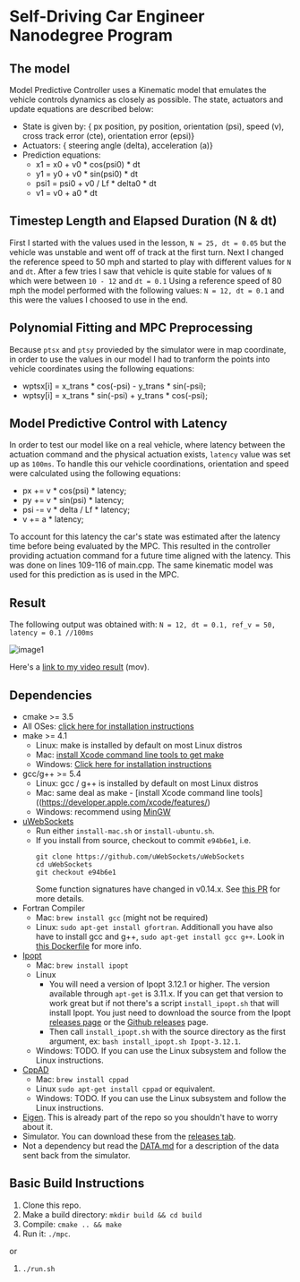 # Self-Driving Car Engineer Nanodegree Program

[//]: # (Image/Video References)

[image1]: ./output/P5.gif "N = 12, dt = 0.1, ref_v = 50"

## The model
Model Predictive Controller uses a Kinematic model that emulates the vehicle controls dynamics as closely as possible.
The state, actuators and update equations are described below:

 * State is given by: { px position, py position, orientation (psi), speed (v), cross track error (cte), orientation error (epsi)}
 * Actuators: { steering angle (delta), acceleration (a)}
 * Prediction equations:
   * x1 = x0 + v0 * cos(psi0) * dt
   * y1 = y0 + v0 * sin(psi0) * dt
   * psi1 = psi0 + v0 / Lf * delta0 * dt
   * v1 = v0 + a0 * dt

## Timestep Length and Elapsed Duration (N & dt)
First I started with the values used in the lesson,  `N = 25, dt = 0.05` but the vehicle was unstable and went off of track at the first turn.
Next I changed the reference speed to 50 mph and started to play with different values for `N` and `dt`.
After a few tries I saw that vehicle is quite stable for values of `N` which were between `10 - 12` and `dt = 0.1`
Using a reference speed of 80 mph the model performed with the following values: `N = 12, dt = 0.1` and this were the values I choosed to use in the end.

## Polynomial Fitting and MPC Preprocessing
Because `ptsx` and `ptsy` provieded by the simulator were in map coordinate, in order to use the values in our model
I had to tranform the points into vehicle coordinates using the following equations:
 * wptsx[i] = x_trans * cos(-psi) - y_trans * sin(-psi);
 * wptsy[i] = x_trans * sin(-psi) + y_trans * cos(-psi);

## Model Predictive Control with Latency
In order to test our model like on a real vehicle, where latency between the actuation command and the physical actuation exists, `latency` value was set up as `100ms`.
To handle this our vehicle coordinations, orientation and speed were calculated using the following equations:
 * px += v * cos(psi) * latency;
 * py += v * sin(psi) * latency;
 * psi -= v * delta / Lf * latency;
 * v += a * latency;

To account for this latency the car's state was estimated after the latency time before being evaluated by the MPC.
This resulted in the controller providing actuation command for a future time aligned with the latency.
This was done on lines 109-116 of main.cpp.
The same kinematic model was used for this prediction as is used in the MPC.


## Result
The following output was obtained with: `N = 12, dt = 0.1, ref_v = 50, latency = 0.1 //100ms`

![image1]

Here's a [link to my video result](./output/P5.mov) (mov).

## Dependencies

* cmake >= 3.5
 * All OSes: [click here for installation instructions](https://cmake.org/install/)
* make >= 4.1
  * Linux: make is installed by default on most Linux distros
  * Mac: [install Xcode command line tools to get make](https://developer.apple.com/xcode/features/)
  * Windows: [Click here for installation instructions](http://gnuwin32.sourceforge.net/packages/make.htm)
* gcc/g++ >= 5.4
  * Linux: gcc / g++ is installed by default on most Linux distros
  * Mac: same deal as make - [install Xcode command line tools]((https://developer.apple.com/xcode/features/)
  * Windows: recommend using [MinGW](http://www.mingw.org/)
* [uWebSockets](https://github.com/uWebSockets/uWebSockets)
  * Run either `install-mac.sh` or `install-ubuntu.sh`.
  * If you install from source, checkout to commit `e94b6e1`, i.e.
    ```
    git clone https://github.com/uWebSockets/uWebSockets
    cd uWebSockets
    git checkout e94b6e1
    ```
    Some function signatures have changed in v0.14.x. See [this PR](https://github.com/udacity/CarND-MPC-Project/pull/3) for more details.
* Fortran Compiler
  * Mac: `brew install gcc` (might not be required)
  * Linux: `sudo apt-get install gfortran`. Additionall you have also have to install gcc and g++, `sudo apt-get install gcc g++`. Look in [this Dockerfile](https://github.com/udacity/CarND-MPC-Quizzes/blob/master/Dockerfile) for more info.
* [Ipopt](https://projects.coin-or.org/Ipopt)
  * Mac: `brew install ipopt`
  * Linux
    * You will need a version of Ipopt 3.12.1 or higher. The version available through `apt-get` is 3.11.x. If you can get that version to work great but if not there's a script `install_ipopt.sh` that will install Ipopt. You just need to download the source from the Ipopt [releases page](https://www.coin-or.org/download/source/Ipopt/) or the [Github releases](https://github.com/coin-or/Ipopt/releases) page.
    * Then call `install_ipopt.sh` with the source directory as the first argument, ex: `bash install_ipopt.sh Ipopt-3.12.1`.
  * Windows: TODO. If you can use the Linux subsystem and follow the Linux instructions.
* [CppAD](https://www.coin-or.org/CppAD/)
  * Mac: `brew install cppad`
  * Linux `sudo apt-get install cppad` or equivalent.
  * Windows: TODO. If you can use the Linux subsystem and follow the Linux instructions.
* [Eigen](http://eigen.tuxfamily.org/index.php?title=Main_Page). This is already part of the repo so you shouldn't have to worry about it.
* Simulator. You can download these from the [releases tab](https://github.com/udacity/self-driving-car-sim/releases).
* Not a dependency but read the [DATA.md](./DATA.md) for a description of the data sent back from the simulator.


## Basic Build Instructions


1. Clone this repo.
2. Make a build directory: `mkdir build && cd build`
3. Compile: `cmake .. && make`
4. Run it: `./mpc`.

or

1. `./run.sh`

